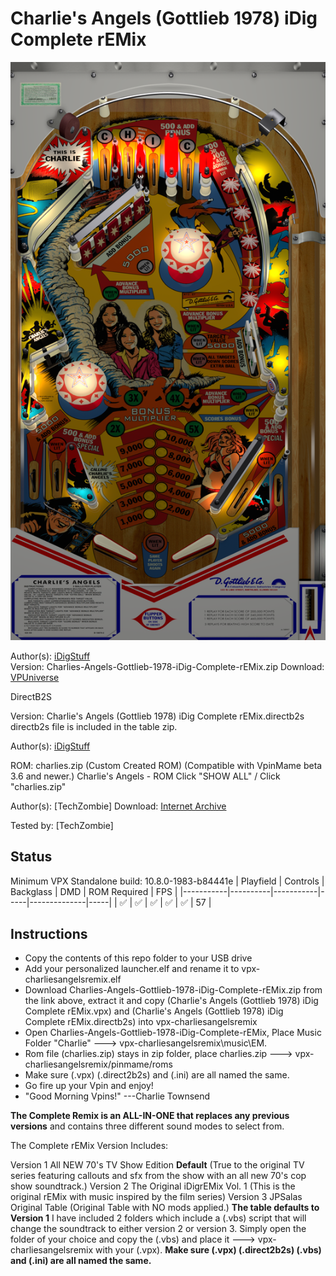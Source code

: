 # Charlie's Angels (Gottlieb 1978) iDig Complete rEMix

![Table Preview](../../images/vpx-charliesangelsremix.png)

Author(s): [iDigStuff](https://vpuniverse.com/profile/29753-idigstuff/)  
Version:  Charlies-Angels-Gottlieb-1978-iDig-Complete-rEMix.zip
Download:  [VPUniverse](https://vpuniverse.com/files/file/5943-charlie%e2%80%99s-angels-gottlieb-1978-idig-complete-remix/)

DirectB2S

Version: Charlie's Angels (Gottlieb 1978) iDig Complete rEMix.directb2s
directb2s file is included in the table zip.

Author(s): [iDigStuff](https://vpuniverse.com/profile/29753-idigstuff/) 

ROM: charlies.zip (Custom Created ROM) (Compatible with VpinMame beta 3.6 and newer.)
Charlie's Angels - ROM
Click "SHOW ALL" / Click "charlies.zip"

Author(s): [TechZombie]
Download:  [Internet Archive](https://archive.org/details/charlies_202408)

Tested by:
[TechZombie]

## Status 

Minimum VPX Standalone build: 10.8.0-1983-b84441e
| Playfield | Controls | Backglass | DMD | ROM Required | FPS | 
|-----------|----------|-----------|-----|--------------|-----|
| :white_check_mark: | :white_check_mark: | :white_check_mark: | :white_check_mark: | :white_check_mark: | 57 |

## Instructions

- Copy the contents of this repo folder to your USB drive
- Add your personalized launcher.elf and rename it to vpx-charliesangelsremix.elf
- Download Charlies-Angels-Gottlieb-1978-iDig-Complete-rEMix.zip from the link above, extract it and copy (Charlie's Angels (Gottlieb 1978) iDig Complete rEMix.vpx) and (Charlie's Angels (Gottlieb 1978) iDig Complete rEMix.directb2s) into vpx-charliesangelsremix
- Open Charlies-Angels-Gottlieb-1978-iDig-Complete-rEMix, Place Music Folder "Charlie" ---> vpx-charliesangelsremix\music\EM\.
- Rom file (charlies.zip) stays in zip folder, place charlies.zip ---> vpx-charliesangelsremix/pinmame/roms
- Make sure (.vpx) (.direct2b2s) and (.ini) are all named the same. 
- Go fire up your Vpin and enjoy!
- "Good Morning Vpins!" ---Charlie Townsend

**The Complete Remix is an ALL-IN-ONE that replaces any previous versions**
and contains three different sound modes to select from.

The Complete rEMix Version Includes:

Version 1 All NEW 70's TV Show Edition **Default**
(True to the original TV series featuring callouts and sfx from the show with an all new 70's cop show soundtrack.)
Version 2 The Original iDigrEMix Vol. 1 
(This is the original rEMix with music inspired by the film series)
Version 3 JPSalas Original Table 
(Original Table with NO mods applied.)
**The table defaults to Version 1**
I have included 2 folders which include a (.vbs) script that will change the soundtrack to either version 2 or version 3.
Simply open the folder of your choice and copy the (.vbs) and place it ---> vpx-charliesangelsremix with your (.vpx).
**Make sure (.vpx) (.direct2b2s) (.vbs) and (.ini) are all named the same.**


